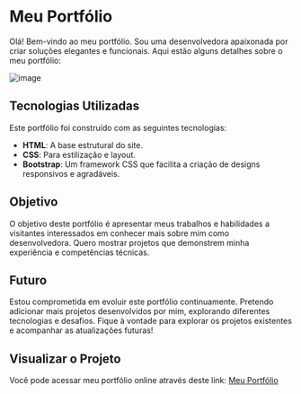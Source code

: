 # Meu Portfólio

Olá! Bem-vindo ao meu portfólio. Sou uma desenvolvedora apaixonada por criar soluções elegantes e funcionais. Aqui estão alguns detalhes sobre o meu portfólio:

![image](https://github.com/wendibianca/meuPortifolio/assets/80482087/729c3589-da97-40ce-97b6-a1f26ab3923b)

## Tecnologias Utilizadas

Este portfólio foi construído com as seguintes tecnologias:

- **HTML**: A base estrutural do site.
- **CSS**: Para estilização e layout.
- **Bootstrap**: Um framework CSS que facilita a criação de designs responsivos e agradáveis.

## Objetivo

O objetivo deste portfólio é apresentar meus trabalhos e habilidades a visitantes interessados em conhecer mais sobre mim como desenvolvedora. Quero mostrar projetos que demonstrem minha experiência e competências técnicas.

## Futuro

Estou comprometida em evoluir este portfólio continuamente. Pretendo adicionar mais projetos desenvolvidos por mim, explorando diferentes tecnologias e desafios. Fique à vontade para explorar os projetos existentes e acompanhar as atualizações futuras!

## Visualizar o Projeto

Você pode acessar meu portfólio online através deste link: [Meu Portfólio](https://wendibianca.github.io/meuPortifolio/)
